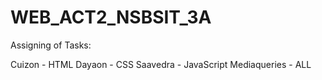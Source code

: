 # WEB_ACT2_NSBSIT_3A
 
 Assigning of Tasks:

Cuizon - HTML
Dayaon - CSS
Saavedra - JavaScript
Mediaqueries - ALL

